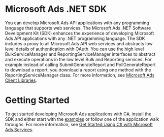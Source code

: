 
# Microsoft Ads .NET SDK

You can develop Microsoft Ads API applications with any programming language that supports web services. The Microsoft Ads .NET Software Development Kit (SDK) enhances the experience of developing Microsoft Ads API applications with any .NET programming language. The SDK includes a proxy to all Microsoft Ads API web services and abstracts low level details of authentication with OAuth. You can use the high level BulkServiceManager and ReportingServiceManager interfaces to abstract and execute operations in the low level Bulk and Reporting services. For example instead of calling SubmitGenerateReport and PollGenerateReport to download a report, you download a report using one method with the ReportingServiceManager class. For more information, see [Microsoft Ads Client Libraries](https://docs.microsoft.com/en-us/advertising/guides/client-libraries).

# Getting Started
To get started developing Microsoft Ads applications with C#, install the SDK and either start with the [examples](https://github.com/BingAds/BingAds-dotNet-SDK/tree/master/examples) or follow one of the application walk throughs. For more information, see [Get Started Using C# with Microsoft Ads Services](https://docs.microsoft.com/en-us/advertising/guides/get-started?view=bingads-13).
